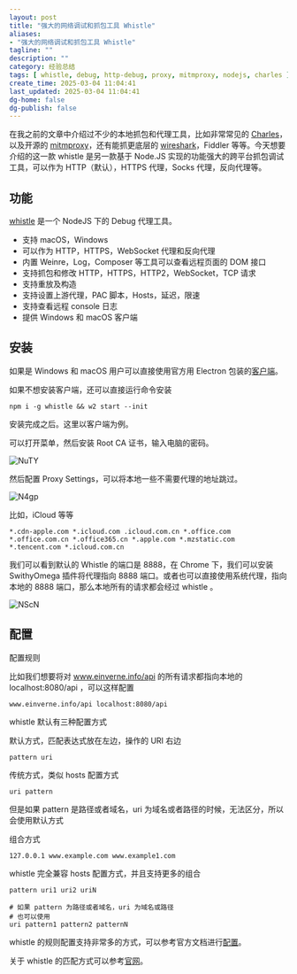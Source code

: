 ```yaml
---
layout: post
title: "强大的网络调试和抓包工具 Whistle"
aliases:
- "强大的网络调试和抓包工具 Whistle"
tagline: ""
description: ""
category: 经验总结
tags: [ whistle, debug, http-debug, proxy, mitmproxy, nodejs, charles ]
create_time: 2025-03-04 11:04:41
last_updated: 2025-03-04 11:04:41
dg-home: false
dg-publish: false
---
```


在我之前的文章中介绍过不少的本地抓包和代理工具，比如非常常见的 [Charles](https://blog.einverne.info/post/2016/11/android-http-proxy-debug.html)，以及开源的 [mitmproxy](https://blog.einverne.info/post/2017/02/mitmproxy.html)，还有能抓更底层的 [wireshark](https://blog.einverne.info/post/2018/01/wireshark.html)，Fiddler 等等。今天想要介绍的这一款 whistle 是另一款基于 Node.JS 实现的功能强大的跨平台抓包调试工具，可以作为 HTTP（默认），HTTPS 代理，Socks 代理，反向代理等。

## 功能

[whistle](https://github.com/avwo/whistle) 是一个 NodeJS 下的 Debug 代理工具。

- 支持 macOS，Windows
- 可以作为 HTTP，HTTPS，WebSocket 代理和反向代理
- 内置 Weinre，Log，Composer 等工具可以查看远程页面的 DOM 接口
- 支持抓包和修改 HTTP，HTTPS，HTTP2，WebSocket，TCP 请求
- 支持重放及构造
- 支持设置上游代理，PAC 脚本，Hosts，延迟，限速
- 支持查看远程 console 日志
- 提供 Windows 和 macOS 客户端

## 安装

如果是 Windows 和 macOS 用户可以直接使用官方用 Electron 包装的[客户端](https://github.com/avwo/whistle-client)。

如果不想安装客户端，还可以直接运行命令安装

```
npm i -g whistle && w2 start --init
```

安装完成之后。这里以客户端为例。

可以打开菜单，然后安装 Root CA 证书，输入电脑的密码。

![NuTY](https://photo.einverne.info/images/2025/03/04/NuTY.png)

然后配置 Proxy Settings，可以将本地一些不需要代理的地址跳过。

![N4gp](https://photo.einverne.info/images/2025/03/04/N4gp.png)

比如，iCloud 等等

```
*.cdn-apple.com *.icloud.com .icloud.com.cn *.office.com *.office.com.cn *.office365.cn *.apple.com *.mzstatic.com *.tencent.com *.icloud.com.cn
```

我们可以看到默认的 Whistle 的端口是 8888，在 Chrome 下，我们可以安装 SwithyOmega 插件将代理指向 8888 端口。或者也可以直接使用系统代理，指向本地的 8888 端口，那么本地所有的请求都会经过 whistle 。

![NScN](https://photo.einverne.info/images/2025/03/04/NScN.png)

## 配置

配置规则

比如我们想要将对 www.einverne.info/api 的所有请求都指向本地的 localhost:8080/api ，可以这样配置

```
www.einverne.info/api localhost:8080/api
```

whistle 默认有三种配置方式

默认方式，匹配表达式放在左边，操作的 URI 右边

```
pattern uri
```

传统方式，类似 hosts 配置方式

```
uri pattern
```

但是如果 pattern 是路径或者域名，uri 为域名或者路径的时候，无法区分，所以会使用默认方式

组合方式

```
127.0.0.1 www.example.com www.example1.com
```

whistle 完全兼容 hosts 配置方式，并且支持更多的组合

```
pattern uri1 uri2 uriN

# 如果 pattern 为路径或者域名，uri 为域名或路径
# 也可以使用
uri pattern1 pattern2 patternN
```

whistle 的规则配置支持非常多的方式，可以参考官方文档进行[配置](https://wproxy.org/whistle/mode.html)。

关于 whistle 的匹配方式可以参考[官网](https://wproxy.org/whistle/pattern.html)。
